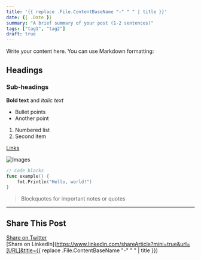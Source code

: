 ```yaml
---
title: '{{ replace .File.ContentBaseName "-" " " | title }}'
date: {{ .Date }}
summary: "A brief summary of your post (1-2 sentences)"
tags: ["tag1", "tag2"]
draft: true
---
```


Write your content here. You can use Markdown formatting:

## Headings

### Sub-headings

**Bold text** and *italic text*

- Bullet points
- Another point

1. Numbered list
2. Second item

[Links](https://example.com)

![Images](/images/example.png)

```go
// Code blocks
func example() {
    fmt.Println("Hello, world!")
}
```

> Blockquotes for important notes or quotes

---

## Share This Post

[Share on Twitter](https://twitter.com/intent/tweet?text=I%20just%20read%20this%20great%20blog%20post!%20Check%20it%20out:%20[URL])  
[Share on LinkedIn](<https://www.linkedin.com/shareArticle?mini=true&url=[URL]&title={{> replace .File.ContentBaseName "-" " " | title }})
